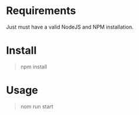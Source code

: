 # Requirements

Just must have a valid NodeJS and NPM installation.

# Install 

> npm install

# Usage

> nom run start <project root folder>